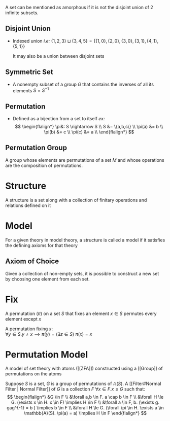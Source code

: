  A set can be mentioned as amorphous if it is not the disjoint union of 2 infinite subsets.
 
## Disjoint Union
 - Indexed union
	 *i.e:* $\{1,2,3\} \sqcup \{3,4,5\} = \{\{1,0\},\{2,0\},\{3,0\},\{3,1\},\{4,1\},\{5,1\}\}$
	
	It may also be a union between disjoint sets

## Symmetric Set
- A nonempty subset of a group $G$ that contains the inverses of all its elements
	$S = S^{-1}$
## Permutation
- Defined as a bijection from a set to itself
	*ex:*
	$$
	\begin{flalign*}
	\pi&: S \rightarrow S \\
	S &= \{a,b,c\} \\
	\pi(a) &= b \\
	\pi(b) &= c \\
	\pi(c) &= a \\
	\end{flalign*}
	$$
	
## Permutation Group
A group whose elements are permutations of a set $M$ and whose operations are the composition of permutations.

# Structure
A structure is a set along with a collection of finitary operations and relations defined on it
# Model
For a given theory in model theory, a structure is called a model if it satisfies the defining axioms for that theory

## Axiom of Choice
Given a collection of non-empty sets, it is possible to construct a new set by choosing one element from each set.

# Fix
A permutation ($\pi$) on a set $S$ that fixes an element $x \in S$ permutes every element except $x$

A permutation fixing $x$:  
$\forall y \in S. y \ne x \implies \pi(y) = (\exists z \in S)$
$\pi(x) = x$
# Permutation Model
A model of set theory with atoms ([[ZFA]]) constructed using a [[Group]] of permutations on the atoms

Suppose $S$ is a set, $G$ is a group of permutations of $\mathbb{A}(S)$.
A [[Filter#Normal Filter | Normal Filter]] of $G$ is a collection $F$  $\forall x \in F. x \le G$
such that:
$$
\begin{flalign*}
&G \in F \\
&\forall a,b \in F. a \cap b \in F \\
&\forall H \le G. (\exists x \in H. x \in F) \implies H \in F \\
&\forall a \in F, b. (\exists g. gag^{-1} = b ) \implies b \in F \\
&\forall H \le G. (\forall \pi \in H. \exists a \in \mathbb{A}(S). \pi(a) = a) \implies H \in F
\end{flalign*}
$$


